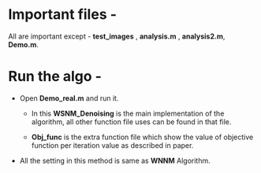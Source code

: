 # Important files -

All are important except - **test_images** , **analysis.m** , **analysis2.m**, **Demo.m**.

# Run the algo -

- Open **Demo_real.m** and run it.
   -  In this **WSNM_Denoising** is the main implementation of the algorithm, all other function file uses can be found in that file.

   - **Obj_func** is the extra function file which show the value of objective function per iteration value as described in  paper.

- All the setting in this method is same as **WNNM** Algorithm.